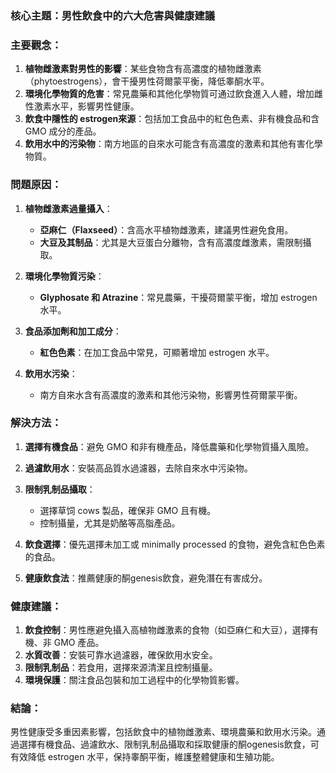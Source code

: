 ### 核心主題：男性飲食中的六大危害與健康建議

### 主要觀念：
1. **植物雌激素對男性的影響**：某些食物含有高濃度的植物雌激素（phytoestrogens），會干擾男性荷爾蒙平衡，降低睾酮水平。
2. **環境化學物質的危害**：常見農藥和其他化學物質可通过飲食進入人體，增加雌性激素水平，影響男性健康。
3. **飲食中隱性的 estrogen來源**：包括加工食品中的紅色色素、非有機食品和含 GMO 成分的產品。
4. **飲用水中的污染物**：南方地區的自來水可能含有高濃度的激素和其他有害化學物質。

### 問題原因：
1. **植物雌激素過量攝入**：
   - **亞麻仁（Flaxseed）**：含高水平植物雌激素，建議男性避免食用。
   - **大豆及其制品**：尤其是大豆蛋白分離物，含有高濃度雌激素，需限制攝取。

2. **環境化學物質污染**：
   - **Glyphosate 和 Atrazine**：常見農藥，干擾荷爾蒙平衡，增加 estrogen 水平。
   
3. **食品添加劑和加工成分**：
   - **紅色色素**：在加工食品中常見，可顯著增加 estrogen 水平。

4. **飲用水污染**：
   - 南方自來水含有高濃度的激素和其他污染物，影響男性荷爾蒙平衡。

### 解決方法：
1. **選擇有機食品**：避免 GMO 和非有機產品，降低農藥和化學物質攝入風險。
2. **過濾飲用水**：安裝高品質水過濾器，去除自來水中污染物。
3. **限制乳制品攝取**：
   - 選擇草饲 cows 製品，確保非 GMO 且有機。
   - 控制攝量，尤其是奶酪等高脂產品。

4. **飲食選擇**：優先選擇未加工或 minimally processed 的食物，避免含紅色色素的食品。

5. **健康飲食法**：推薦健康的酮genesis飲食，避免潛在有害成分。

### 健康建議：
1. **飲食控制**：男性應避免攝入高植物雌激素的食物（如亞麻仁和大豆），選擇有機、非 GMO 產品。
2. **水質改善**：安裝可靠水過濾器，確保飲用水安全。
3. **限制乳制品**：若食用，選擇來源清潔且控制攝量。
4. **環境保護**：關注食品包裝和加工過程中的化學物質影響。

### 結論：
男性健康受多重因素影響，包括飲食中的植物雌激素、環境農藥和飲用水污染。通過選擇有機食品、過濾飲水、限制乳制品攝取和採取健康的酮ogenesis飲食，可有效降低 estrogen 水平，保持睾酮平衡，維護整體健康和生殖功能。